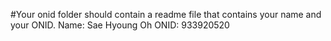 #Your onid folder should contain a readme file that contains your name and your ONID.
Name: Sae Hyoung Oh
ONID: 933920520
